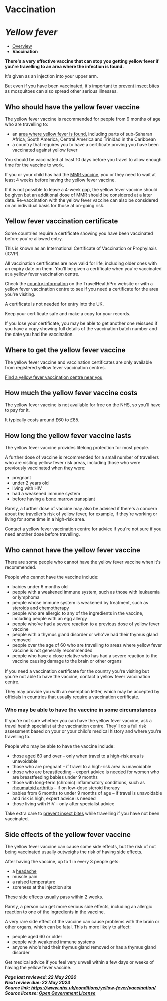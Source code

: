 <!-- Yellow fever -->

# **Vaccination**

# *Yellow fever*

- [Overview](yellow-fever.md)
- **Vaccination**

**There's a very effective vaccine that can stop you  getting yellow fever if you're travelling to an area where the infection is found.**

It's given as an injection into your upper arm.

But even if you have been vaccinated, it's important to [prevent insect bites](https://www.nhs.uk/conditions/insect-bites-and-stings/prevention/) as mosquitoes can also spread other serious illnesses.

## Who should have the yellow fever vaccine

The yellow fever vaccine is recommended for people from 9 months of age who are travelling to:

- an [area where yellow fever is found](https://nathnacyfzone.org.uk/factsheet/60/yellow-fever-maps), including parts of sub-Saharan Africa, South America, Central America and Trinidad in the Caribbean
- a country that requires you to have a certificate proving you have been vaccinated against yellow fever

You should be vaccinated at least 10 days before you travel to allow enough time for the vaccine to work.

If you or your child has had the [MMR vaccine](https://www.nhs.uk/conditions/vaccinations/mmr-vaccine/), you or they need to wait at least 4 weeks before having the yellow fever vaccine.

If it is not possible to leave a 4-week gap, the yellow fever vaccine  should be given but an additional dose of MMR should be considered at a  later date. Re-vaccination with the yellow fever vaccine can also be  considered on an individual basis for those at on-going risk.

## Yellow fever vaccination certificate

Some countries require a certificate showing you have been vaccinated before you're allowed entry.

This is known as an International Certificate of Vaccination or Prophylaxis (ICVP).

All vaccination certificates are now valid for life, including older ones  with an expiry date on them. You'll be given a certificate when you're  vaccinated at a yellow fever vaccination centre.

Check the [country information](https://travelhealthpro.org.uk/countries) on the TravelHealthPro website or with a yellow fever vaccination centre  to see if you need a certificate for the area you're visiting.

A certificate is not needed for entry into the UK.

Keep your certificate safe and make a copy for your records.

If you lose your certificate, you may be able to get another one reissued  if you have a copy showing full details of the vaccination batch number  and the date you had the vaccination.

## Where to get the yellow fever vaccine

The yellow fever vaccine and vaccination certificates are only available from registered yellow fever vaccination centres.

[Find a yellow fever vaccination centre near you](https://nathnacyfzone.org.uk/search-centres)

## How much the yellow fever vaccine costs

The yellow fever vaccine is not available for free on the NHS, so you'll have to pay for it.

It typically costs around £60 to £85.

## How long the yellow fever vaccine lasts

The yellow fever vaccine provides lifelong protection for most people.

A further dose of vaccine is recommended for a small number of travellers who are visiting yellow fever risk areas, including those who were  previously vaccinated when they were:

- pregnant
- under 2 years old
- living with HIV
- had a weakened immune system
- before having a [bone marrow transplant](https://www.nhs.uk/conditions/stem-cell-transplant/)

Rarely, a further dose of vaccine may also be advised if there's a concern  about the traveller's risk of yellow fever, for example, if they're  working or living for some time in a high-risk area.

Contact a yellow fever vaccination centre for advice if you're not sure if you need another dose before travelling.

## Who cannot have the yellow fever vaccine



There are some people who cannot have the yellow fever vaccine when it's recommended.

People who cannot have the vaccine include:

- babies under 6 months old
- people with a weakened immune system, such as those with leukaemia or lymphoma
- people whose immune system is weakened by treatment, such as [steroids](https://www.nhs.uk/conditions/steroids/) and [chemotherapy](https://www.nhs.uk/conditions/chemotherapy/)
- people who are allergic to any of the ingredients in the vaccine, including people with an egg allergy
- people who've had a severe reaction to a previous dose of yellow fever vaccine
- people with a thymus gland disorder or who've had their thymus gland removed
- people over the age of 60 who are travelling to areas where yellow fever vaccine is not generally recommended
- people who have a close relative who has had a severe reaction to the vaccine causing damage to the brain or other organs

If you need a vaccination certificate for the country you're visiting but  you're not able to have the vaccine, contact a yellow fever vaccination  centre.

They may provide you with an exemption letter, which may  be accepted by officials in countries that usually require a vaccination certificate.



### Who may be able to have the vaccine in some circumstances



If you're not sure whether you can have the yellow fever vaccine, ask a  travel health specialist at the vaccination centre. They'll do a full  risk assessment based on your or your child's medical history and where  you're travelling to.

People who may be able to have the vaccine include:

- those aged 60 and over – only when travel to a high-risk area is unavoidable
- those who are pregnant – if travel to a high-risk area is unavoidable
- those who are breastfeeding – expert advice is needed for women who are breastfeeding babies under 9 months
- those with long-term (chronic) inflammatory conditions, such as [rheumatoid arthritis](https://www.nhs.uk/conditions/rheumatoid-arthritis/) – if on low-dose steroid therapy
- babies from 6 months to under 9 months of age – if travel is unavoidable and risk is high, expert advice is needed
- those living with HIV – only after specialist advice

Take extra care to [prevent insect bites](https://www.nhs.uk/conditions/insect-bites-and-stings/prevention/) while travelling if you have not been vaccinated.

## Side effects of the yellow fever vaccine

The yellow  fever vaccine can cause some side effects, but the risk of not being  vaccinated usually outweighs the risk of having side effects.

After having the vaccine, up to 1 in every 3 people gets:

- a [headache](https://www.nhs.uk/conditions/headaches/)
- muscle pain
- a raised temperature
- soreness at the injection site

These side effects usually pass within 2 weeks.

Rarely, a person can get more serious side effects, including an allergic reaction to one of the ingredients in the vaccine.

A very rare side effect of the vaccine can cause problems with the brain  or other organs, which can be fatal. This is more likely to affect:

- people aged 60 or older
- people with weakened immune systems
- anyone who's had their thymus gland removed or has a thymus gland disorder

Get medical advice if you feel very unwell within a few days or weeks of having the yellow fever vaccine.

***Page last reviewed: 22 May 2020  
Next review due: 22 May 2023  
Source link: <https://www.nhs.uk/conditions/yellow-fever/vaccination/>  
Source license: [Open Government License](http://www.nationalarchives.gov.uk/doc/open-government-licence/version/3/)***
